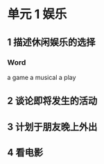 # 单元 1 娱乐

## 1 描述休闲娱乐的选择

### Word

a game
a musical
a play


## 2 谈论即将发生的活动

## 3 计划于朋友晚上外出

## 4 看电影

